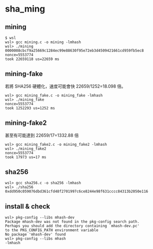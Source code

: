 # sha_ming

## mining

```
$ wsl
wsl> gcc mining.c -o mining -lmhash
wsl> ./mining
0000008cbcf9a25669c1284ec99e88630f95e72eb3d4509421661cd959fb5ec8
nonce=5553774
took 22659118 us=22659 ms
```

## mining-fake

若將 SHA256 硬體化，速度可能會快 22659/1252=18.098 倍。

```
wsl> gcc mining_fake.c -o mining_fake -lmhash
wsl> ./mining_fake
nonce=5553774
took 1252293 us=1252 ms
```

## mining-fake2

甚至有可能達到 22659/17=1332.88 倍

```
wsl> gcc mining_fake2.c -o mining_fake2 -lmhash
wsl> ./mining_fake2
nonce=5553774
took 17973 us=17 ms
```

## sha256

```
wsl> gcc sha256.c -o sha256 -lmhash
wsl> ./sha256
0xdd950c059076dbd361cfd48f2701997c6ce8244e98f631cccc84313b2050e116
```

## install & check

```
wsl> pkg-config --libs mhash-dev
Package mhash-dev was not found in the pkg-config search path.
Perhaps you should add the directory containing `mhash-dev.pc'
to the PKG_CONFIG_PATH environment variable
No package 'mhash-dev' found
wsl> pkg-config --libs mhash
-lmhash
```